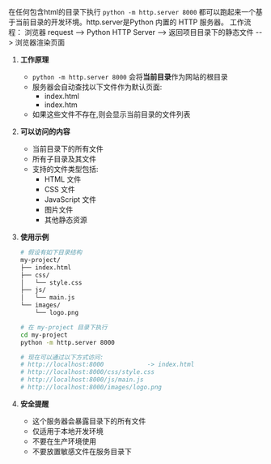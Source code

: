 在任何包含html的目录下执行 `python -m http.server 8000` 都可以跑起来一个基于当前目录的开发环境。http.server是Python 内置的 HTTP 服务器。
工作流程：
浏览器 request --> Python HTTP Server --> 返回项目目录下的静态文件 --> 浏览器渲染页面

1. **工作原理**
   - `python -m http.server 8000` 会将**当前目录**作为网站的根目录
   - 服务器会自动查找以下文件作为默认页面:
     - index.html
     - index.htm
   - 如果这些文件不存在,则会显示当前目录的文件列表

2. **可以访问的内容**
   - 当前目录下的所有文件
   - 所有子目录及其文件
   - 支持的文件类型包括:
     - HTML 文件
     - CSS 文件
     - JavaScript 文件
     - 图片文件
     - 其他静态资源

3. **使用示例**
   ```bash
   # 假设有如下目录结构
   my-project/
   ├── index.html
   ├── css/
   │   └── style.css
   ├── js/
   │   └── main.js
   └── images/
       └── logo.png

   # 在 my-project 目录下执行
   cd my-project
   python -m http.server 8000

   # 现在可以通过以下方式访问:
   # http://localhost:8000            -> index.html
   # http://localhost:8000/css/style.css
   # http://localhost:8000/js/main.js
   # http://localhost:8000/images/logo.png
   ```

4. **安全提醒**
   - 这个服务器会暴露目录下的所有文件
   - 仅适用于本地开发环境
   - 不要在生产环境使用
   - 不要放置敏感文件在服务目录下
